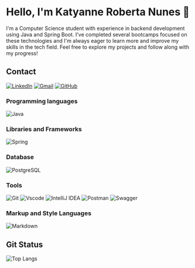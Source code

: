 # Hello, I'm Katyanne Roberta Nunes 👋

I'm a Computer Science student with experience in backend development using Java and Spring Boot. I've completed several bootcamps focused on these technologies and I'm always eager to learn more and improve my skills in the tech field. Feel free to explore my projects and follow along with my progress!

<!--
**RRNunes/RRNunes** is a ✨ _special_ ✨ repository because its `README.md` (this file) appears on your GitHub profile.

Here are some ideas to get you started:

- 🔭 I’m currently working on ...
- 🌱 I’m currently learning ...
- 👯 I’m looking to collaborate on ...
- 🤔 I’m looking for help with ...
- 💬 Ask me about ...
- 📫 How to reach me: ...
- 😄 Pronouns: ...
- ⚡ Fun fact: ...
-->
## Contact
[![LinkedIn](https://img.shields.io/badge/LinkedIn-0077B5?style=for-the-badge&logo=linkedin&logoColor=white)](https://www.linkedin.com/in/katyannenunes/)
[![Gmail](https://img.shields.io/badge/Gmail-333333?style=for-the-badge&logo=gmail&logoColor=red)](mailto:betanunes8@gmail.com)
[![GitHub](https://img.shields.io/badge/GitHub-100000?style=for-the-badge&logo=github&logoColor=white)](https://github.com/RRNunes)

### Programming languages
![Java](https://img.shields.io/badge/java-%23ED8B00.svg?style=for-the-badge&logo=openjdk&logoColor=white)

### Libraries and Frameworks
![Spring](https://img.shields.io/badge/spring-%236DB33F.svg?style=for-the-badge&logo=spring&logoColor=white)

### Database
![PostgreSQL](https://img.shields.io/badge/PostgreSQL-000?style=for-the-badge&logo=postgresql)

### Tools
![Git](https://img.shields.io/badge/GIT-E44C30?style=for-the-badge&logo=git&logoColor=white)
![Vscode](https://img.shields.io/badge/Vscode-007ACC?style=for-the-badge&logo=visual-studio-code&logoColor=white)
![IntelliJ IDEA](https://img.shields.io/badge/IntelliJ_IDEA-000000.svg?style=for-the-badge&logo=intellij-idea&logoColor=white)
![Postman](https://img.shields.io/badge/Postman-FF6C37.svg?style=for-the-badge&logo=Postman&logoColor=white)
![Swagger](https://img.shields.io/badge/Swagger-85EA2D?style=for-the-badge&logo=Swagger&logoColor=white)

### Markup and Style Languages
![Markdown](https://img.shields.io/badge/Markdown-000?style=for-the-badge&logo=markdown)

## Git Status
![Top Langs](https://github-readme-stats-git-masterrstaa-rickstaa.vercel.app/api/top-langs/?username=RRNunes&bg_color=000&border_color=30A3DC&title_color=E94D5F&text_color=FFF)

